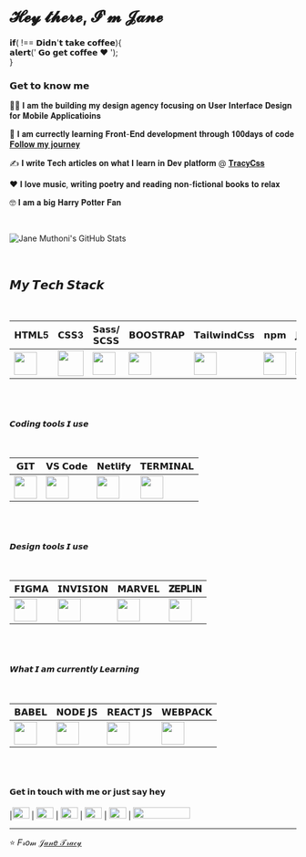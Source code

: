 # 𝓗𝓮𝔂 𝓽𝓱𝓮𝓻𝓮, 𝓘'𝓶 𝓙𝓪𝓷𝓮

𝗶𝗳( !== 𝗗𝗶𝗱𝗻'𝘁 𝘁𝗮𝗸𝗲 𝗰𝗼𝗳𝗳𝗲𝗲){ <br>
𝗮𝗹𝗲𝗿𝘁(' 𝗚𝗼 𝗴𝗲𝘁 𝗰𝗼𝗳𝗳𝗲𝗲 ❤️ '); <br>
}


### 𝗚𝗲𝘁 𝘁𝗼 𝗸𝗻𝗼𝘄 𝗺𝗲

👩‍💻 𝐈 𝐚𝐦 𝐭𝐡𝐞 𝐛𝐮𝐢𝐥𝐝𝐢𝐧𝐠 𝐦𝐲 𝐝𝐞𝐬𝐢𝐠𝐧 𝐚𝐠𝐞𝐧𝐜𝐲 𝐟𝐨𝐜𝐮𝐬𝐢𝐧𝐠 𝐨𝐧 𝐔𝐬𝐞𝐫 𝐈𝐧𝐭𝐞𝐫𝐟𝐚𝐜𝐞 𝐃𝐞𝐬𝐢𝐠𝐧 𝐟𝐨𝐫 𝐌𝐨𝐛𝐢𝐥𝐞 𝐀𝐩𝐩𝐥𝐢𝐜𝐚𝐭𝐢𝐨𝐢𝐧𝐬

👣 𝐈 𝐚𝐦 𝐜𝐮𝐫𝐫𝐞𝐜𝐭𝐥𝐲 𝐥𝐞𝐚𝐫𝐧𝐢𝐧𝐠 𝐅𝐫𝐨𝐧𝐭-𝐄𝐧𝐝 𝐝𝐞𝐯𝐞𝐥𝐨𝐩𝐦𝐞𝐧𝐭 𝐭𝐡𝐫𝐨𝐮𝐠𝐡 𝟏𝟎𝟎𝐝𝐚𝐲𝐬 𝐨𝐟 𝐜𝐨𝐝𝐞 [𝐅𝐨𝐥𝐥𝐨𝐰 𝐦𝐲 𝐣𝐨𝐮𝐫𝐧𝐞𝐲](https://github.com/muchirijane/100-days-of-code-1)

✍ 𝐈 𝐰𝐫𝐢𝐭𝐞 𝐓𝐞𝐜𝐡 𝐚𝐫𝐭𝐢𝐜𝐥𝐞𝐬 𝐨𝐧 𝐰𝐡𝐚𝐭 𝐈 𝐥𝐞𝐚𝐫𝐧 𝐢𝐧 𝐃𝐞𝐯 𝐩𝐥𝐚𝐭𝐟𝐨𝐫𝐦 @ [𝐓𝐫𝐚𝐜𝐲𝐂𝐬𝐬](https://dev.to/tracycss)

❤️ 𝐈 𝐥𝐨𝐯𝐞 𝐦𝐮𝐬𝐢𝐜, 𝐰𝐫𝐢𝐭𝐢𝐧𝐠 𝐩𝐨𝐞𝐭𝐫𝐲 𝐚𝐧𝐝 𝐫𝐞𝐚𝐝𝐢𝐧𝐠 𝐧𝐨𝐧-𝐟𝐢𝐜𝐭𝐢𝐨𝐧𝐚𝐥 𝐛𝐨𝐨𝐤𝐬 𝐭𝐨 𝐫𝐞𝐥𝐚𝐱

🤓 𝐈 𝐚𝐦 𝐚 𝐛𝐢𝐠 𝐇𝐚𝐫𝐫𝐲 𝐏𝐨𝐭𝐭𝐞𝐫 𝐅𝐚𝐧

<br>


![Jane Muthoni's GitHub Stats](https://github-readme-stats.vercel.app/api?username=muchirijane&hide=["stars"]&show_icons=true)

<br>

## 𝙈𝙮 𝙏𝙚𝙘𝙝 𝙎𝙩𝙖𝙘𝙠
<br>

| 𝗛𝗧𝗠𝗟5  | 𝗖𝗦𝗦3 | 𝗦𝗮𝘀𝘀/𝗦𝗖𝗦𝗦 | 𝗕𝗢𝗢𝗦𝗧𝗥𝗔𝗣 | 𝗧𝗮𝗶𝗹𝘄𝗶𝗻𝗱𝗖𝘀𝘀 | 𝗻𝗽𝗺 | 𝗝𝗔𝗩𝗔𝗦𝗖𝗥𝗜𝗣𝗧 |
| ------------- | ------------- |------------- | ------------- |------------- | ------------- |------------- |
| <img height="40px" src="https://cdn.svgporn.com/logos/html-5.svg">  | <img height="45px" src="https://cdn.svgporn.com/logos/css-3.svg"> |  <img height="40px" src="https://cdn.svgporn.com/logos/sass.svg"> |  <img height="40px" src="https://cdn.svgporn.com/logos/bootstrap.svg"> | <img height="40px" src="https://cdn.svgporn.com/logos/tailwindcss-icon.svg"> | <img height="40px" src="https://cdn.svgporn.com/logos/npm.svg"> | <img height="40px" src="https://cdn.svgporn.com/logos/javascript.svg"> |

<br>
<br>

#### 𝘾𝙤𝙙𝙞𝙣𝙜 𝙩𝙤𝙤𝙡𝙨 𝙄 𝙪𝙨𝙚
<br>

| 𝗚𝗜𝗧  | 𝗩𝗦 𝗖𝗼𝗱𝗲 | 𝗡𝗲𝘁𝗹𝗶𝗳𝘆 | 𝗧𝗘𝗥𝗠𝗜𝗡𝗔𝗟 | 
| ------------- | ------------- |------------- | ------------- |
| <img height="40px" src="https://cdn.svgporn.com/logos/git-icon.svg">  | <img height="40px" src="https://cdn.svgporn.com/logos/visual-studio-code.svg"> |  <img height="40px" src="https://cdn.svgporn.com/logos/netlify.svg"> |  <img height="40px" src="https://cdn.svgporn.com/logos/terminal.svg"> | 
<br>
<br>

#### 𝘿𝙚𝙨𝙞𝙜𝙣 𝙩𝙤𝙤𝙡𝙨 𝙄 𝙪𝙨𝙚
<br>

| 𝗙𝗜𝗚𝗠𝗔 | 𝗜𝗡𝗩𝗜𝗦𝗜𝗢𝗡 | 𝗠𝗔𝗥𝗩𝗘𝗟 | 𝐙𝐄𝐏𝐋𝐈𝐍 | 
| ------------- | ------------- |------------- | ------------- |
| <img height="40px" src="https://cdn.svgporn.com/logos/figma.svg"> | <img height="40px" src="https://cdn.svgporn.com/logos/invision.svg"> |   <img height="40px" src="https://cdn.svgporn.com/logos/marvel.svg"> |  <img height="40px" src="https://cdn.svgporn.com/logos/zeplin.svg"> | 
<br>
<br>

#### 𝙒𝙝𝙖𝙩 𝙄 𝙖𝙢 𝙘𝙪𝙧𝙧𝙚𝙣𝙩𝙡𝙮 𝙇𝙚𝙖𝙧𝙣𝙞𝙣𝙜
<br>

| 𝗕𝗔𝗕𝗘𝗟 | 𝗡𝗢𝗗𝗘 𝗝𝗦 | 𝗥𝗘𝗔𝗖𝗧 𝗝𝗦 | 𝗪𝗘𝗕𝗣𝗔𝗖𝗞 | 
| ------------- | ------------- |------------- | ------------- |
| <img height="40px" src="https://cdn.svgporn.com/logos/babel.svg"> | <img height="40px" src="https://cdn.svgporn.com/logos/nodejs-icon.svg"> |  <img height="40px" src="https://cdn.svgporn.com/logos/react.svg"> |  <img height="40px" src="https://cdn.svgporn.com/logos/webpack.svg"> | 
<br>
<br>

#### 𝗚𝗲𝘁 𝗶𝗻 𝘁𝗼𝘂𝗰𝗵 𝘄𝗶𝘁𝗵 𝗺𝗲 𝗼𝗿 𝗷𝘂𝘀𝘁 𝘀𝗮𝘆 𝗵𝗲𝘆

|[<img width = "30px" height="20px" src="https://cdn.svgporn.com/logos/twitter.svg">](https://twitter.com/TracyCss)  | [<img  height="20px" width = "30px" src="https://cdn.svgporn.com/logos/github-icon.svg">](https://github.com/muchirijane)  |  [<img width = "30px" height="20px" src="https://cdn.svgporn.com/logos/gitlab.svg">](https://gitlab.com/muchirijane) |  [<img  width = "30px" height="20px" src="https://cdn.svgporn.com/logos/codepen-icon.svg">](https://codepen.io/tracey_jane) | [<img width = "30px"  height="20px" src="https://cdn.svgporn.com/logos/pinterest.svg">](https://www.pinterest.com/janejeiks) | [<img width = "100px"  height="20px" src="https://cdn.svgporn.com/logos/behance.svg">](https://www.behance.net/muchirijane) 

---
⭐️ 𝐹𝓇𝑜𝓂 [𝒥𝒶𝓃𝑒 𝒯𝓇𝒶𝒸𝓎](https://github.com/muchirijane)
